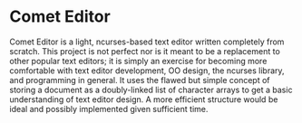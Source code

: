 # Comet Editor
Comet Editor is a light, ncurses-based text editor written completely from scratch. This project is not perfect nor is it meant to be a replacement to other popular text editors; it is simply an exercise for becoming more comfortable with text editor development, OO design, the ncurses library, and programming in general. It uses the flawed but simple concept of storing a document as a doubly-linked list of character arrays to get a basic understanding of text editor design. A more efficient structure would be ideal and possibly implemented given sufficient time.
